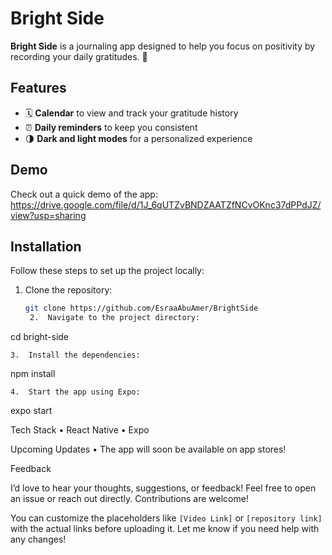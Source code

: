 # Bright Side  

**Bright Side** is a journaling app designed to help you focus on positivity by recording your daily gratitudes. 🌟  

## Features  
- 🗓️ **Calendar** to view and track your gratitude history  
- ⏰ **Daily reminders** to keep you consistent  
- 🌗 **Dark and light modes** for a personalized experience  

## Demo  
Check out a quick demo of the app: https://drive.google.com/file/d/1J_6qUTZvBNDZAATZfNCvOKnc37dPPdJZ/view?usp=sharing

## Installation  
Follow these steps to set up the project locally:  
1. Clone the repository:  
   ```bash
   git clone https://github.com/EsraaAbuAmer/BrightSide
	2.	Navigate to the project directory:

cd bright-side


	3.	Install the dependencies:

npm install


	4.	Start the app using Expo:

expo start



Tech Stack
	•	React Native
	•	Expo

Upcoming Updates
	•	The app will soon be available on app stores!

Feedback

I’d love to hear your thoughts, suggestions, or feedback! Feel free to open an issue or reach out directly. Contributions are welcome!

You can customize the placeholders like `[Video Link]` or `[repository link]` with the actual links before uploading it. Let me know if you need help with any changes!
